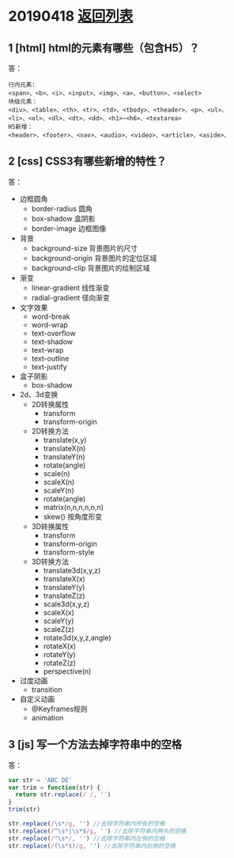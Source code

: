 # 20190418 [返回列表](../Web3+1.md)

## 1 [html] html的元素有哪些（包含H5）？

答：

```
行内元素:
<span>、<b>、<i>、<input>、<img>、<a>、<button>、<select>
块级元素：
<div>、<table>、<th>、<tr>、<td>、<tbody>、<theader>、<p>、<ul>、
<li>、<ol>、<dl>、<dt>、<dd>、<h1>~<h6>、<textarea>
H5新增：
<header>、<footer>、<nav>、<audio>、<video>、<article>、<aside>、
```

## 2 [css] CSS3有哪些新增的特性？

答：

* 边框圆角
    * border-radius 圆角 
    * box-shadow 盒阴影
    * border-image 边框图像
* 背景
    * background-size 背景图片的尺寸
    * background-origin 背景图片的定位区域
    * background-clip 背景图片的绘制区域
* 渐变
    * linear-gradient 线性渐变
    * radial-gradient 径向渐变
* 文字效果
    * word-break
    * word-wrap
    * text-overflow
    * text-shadow
    * text-wrap
    * text-outline
    * text-justify
* 盒子阴影
    * box-shadow
* 2d、3d变换
    * 2D转换属性
        * transform
        * transform-origin
    * 2D转换方法
        * translate(x,y)
        * translateX(n)
        * translateY(n)
        * rotate(angle)
        * scale(n)
        * scaleX(n)
        * scaleY(n)
        * rotate(angle)
        * matrix(n,n,n,n,n,n)
        * skew() 按角度形变
    * 3D转换属性
        * transform
        * transform-origin
        * transform-style
    * 3D转换方法
        * translate3d(x,y,z)
        * translateX(x)
        * translateY(y)
        * translateZ(z)
        * scale3d(x,y,z)
        * scaleX(x)
        * scaleY(y)
        * scaleZ(z)
        * rotate3d(x,y,z,angle)
        * rotateX(x)
        * rotateY(y)
        * rotateZ(z)
        * perspective(n)
* 过度动画
    * transition
* 自定义动画
    * @Keyframes规则
    * animation

## 3 [js] 写一个方法去掉字符串中的空格

答：

```javascript
var str = 'ABC DE'
var trim = function(str) {
  return str.replace(/ /, '')
}
trim(str)

str.replace(/\s*/g, '') //去除字符串内所有的空格
str.replace(/^\s*|\s*$/g, '') //去除字符串内两头的空格
str.replace(/^\s*/, '') //去除字符串内左侧的空格
str.replace(/(\s*$)/g, '') //去除字符串内右侧的空格
```
